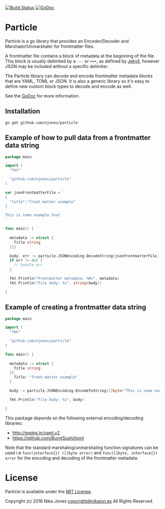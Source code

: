 [![Build Status](https://travis-ci.org/njones/particle.png?branch=master)](https://travis-ci.org/njones/particle) [![GoDoc](https://godoc.org/github.com/njones/particle?status.svg)](https://godoc.org/github.com/njones/particle)

# Particle

Particle is a go library that provides an Encoder/Decoder and Marshaler/Unmarshaler for frontmatter files.

A frontmatter file contains a block of metadata at the beginning of the file. This block is usually delimited by a `---` or `+++`, as defined by [Jekyll](http://jekyllrb.com/docs/frontmatter/), however JSON may be included without a specific delimiter.

The Particle library can decode and encode frontmatter metadata blocks that are YAML, TOML or JSON. It is also a generic library so it's easy to define new custom block types to decode and encode as well.

See the [GoDoc](https://godoc.org/github.com/njones/particle) for more information.

## Installation

    go get github.com/njones/particle

## Example of how to pull data from a frontmatter data string

```go
package main

import (
  "fmt"

  "github.com/njones/particle"
)

var jsonFrontmatterFile = `
{
  "title":"front-matter example"
}

This is some example text
`

func main() {
  
  metadata := struct {
    Title string
  }{}

  body, err := particle.JSONEncoding.DecodeString(jsonFrontmatterFile, &metadata)
  if err != nil {
    // handle err
  }

  fmt.Println("Frontmatter metadata: %#v", metadata)
  fmt.Println("File body: %s", string(body))

}

```

## Example of creating a frontmatter data string

```go
package main

import (
  "fmt"

  "github.com/njones/particle"
)

func main() {
  
  metadata := struct {
    Title string
  }{
    Title: "front-matter example"
  }

  body := particle.JSONEncoding.EncodeToString([]byte("This is some example text\n"), &metadata)

  fmt.Println("File body: %s", body)

}

```

This package depends on the following external encoding/decoding libraries:

- http://gopkg.in/yaml.v2
- https://github.com/BurntSushi/toml

Note that the standard marshaling/unmarshaling function signatures can be used i.e `func(interface{}) ([]byte error)` and `func([]byte, interface{}) error` for the encoding and decoding of the frontmatter metadata.

# License

Particle is available under the [MIT License](https://opensource.org/licenses/MIT).

Copyright (c) 2016 Nika Jones <copyright@nikajon.es> All Rights Reserved.
